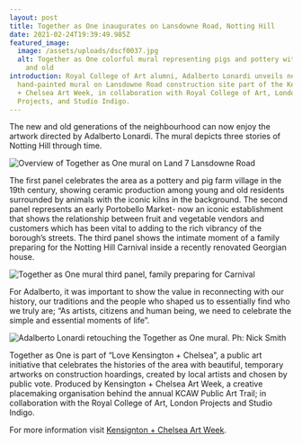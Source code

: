 ```yaml
---
layout: post
title: Together as One inaugurates on Lansdowne Road, Notting Hill
date: 2021-02-24T19:39:49.985Z
featured_image:
  image: /assets/uploads/dscf0037.jpg
  alt: Together as One colorful mural representing pigs and pottery with children
    and old
introduction: Royal College of Art alumni, Adalberto Lonardi unveils new
  hand-painted mural on Lansdowne Road construction site part of the Kensington
  + Chelsea Art Week, in collaboration with Royal College of Art, London
  Projects, and Studio Indigo.
---
```

The new and old generations of the neighbourhood can now enjoy the artwork directed by Adalberto Lonardi. The mural depicts three stories of Notting Hill through time. 

![Overview of Together as One mural on Land 7 Lansdowne Road](/assets/uploads/dscf0075.jpg "Overview of Together as One mural on Land 7 Lansdowne Road")

The first panel celebrates the area as a pottery and pig farm village in the 19th century, showing ceramic production among young and old residents surrounded by animals with the iconic kilns in the background. The second panel represents an early Portobello Market- now an iconic establishment that shows the relationship between fruit and vegetable vendors and customers which has been vital to adding to the rich vibrancy of the borough’s streets. The third panel shows the intimate moment of a family preparing for the Notting Hill Carnival inside a recently renovated Georgian house.

![Together as One mural third panel, family preparing for Carnival](/assets/uploads/dscf0026.jpg "Together as One mural third panel, family preparing for Carnival")

For Adalberto, it was important to show the value in reconnecting with our history, our traditions and the people who shaped us to essentially find who we truly are; “As artists, citizens and human being, we need to celebrate the simple and essential moments of life”.

![Adalberto Lonardi retouching the Together as One mural. Ph: Nick Smith](/assets/uploads/7-lansdowne-road-19.jpg "Adalberto Lonardi retouching the Together as One mural. Ph: Nick Smith")

Together as One is part of “Love Kensington + Chelsea”, a public art initiative that celebrates the histories of the area with beautiful, temporary artworks on construction hoardings, created by local artists and chosen by public vote. Produced by Kensington + Chelsea Art Week, a creative placemaking organisation behind the annual KCAW Public Art Trail; in collaboration with the Royal College of Art, London Projects and Studio Indigo.

For more information visit [Kensignton + Chelsea Art Week](https://www.kcaw.co.uk/mural-5-vote).